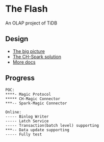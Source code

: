 # The Flash
An OLAP project of TiDB

## Design
* [The big picture](./docs/the-big-picture.md)
* [The CH-Spark solution](./docs/ch-spark-tcp.md)
* [More docs](./docs)

## Progress
```
POC:
****- Magic Protocol
***** CH-Magic Connector
***-- Spark-Magic Connector

Online:
----- Binlog Writer
----- Latch Service
----- Transaction(batch level) supporting
***-- Data update supporting
----- Fully test
```
